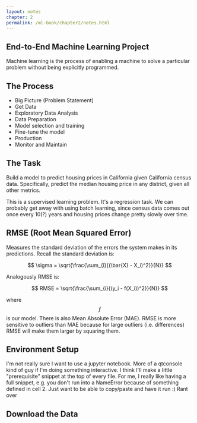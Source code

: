 ```yaml
---
layout: notes
chapter: 2
permalink: /ml-book/chapter2/notes.html
---
```


## End-to-End Machine Learning Project
Machine learning is the process of enabling a machine to solve a particular problem without being explicitly programmed.

## The Process
* Big Picture (Problem Statement)
* Get Data
* Exploratory Data Analysis
* Data Preparation
* Model selection and training
* Fine-tune the model
* Production
* Monitor and Maintain

## The Task
Build a model to predict housing prices in California given California census data. Specifically, predict the median housing price in any district, given all other metrics.  

This is a supervised learning problem. It's a regression task. We can probably get away with using batch learning, since 
census data comes out once every 10(?) years and housing prices change pretty slowly over time.


## RMSE (Root Mean Squared Error)
Measures the standard deviation of the errors the system makes in its predictions. Recall the standard deviation is:

$$ \sigma = \sqrt{\frac{\sum_{i}{(\bar{X} - X_i)^2}}{N}} $$

Analogously RMSE is:

$$ RMSE = \sqrt{\frac{\sum_{i}{(y_i - f(X_i))^2}}{N}} $$

where $$ f $$ is our model. There is also Mean Absolute Error (MAE). RMSE is more 
sensitive to outliers than MAE because for large outliers (i.e. differences) 
RMSE will make them larger by squaring them.

## Environment Setup
I'm not really sure I want to use a jupyter notebook. More of a qtconsole kind of guy if I'm doing something interactive.
I think I'll make a little "prerequisite" snippet at the top of every file. For me, I really like having a full snippet, e.g. you
don't run into a NameError because of something defined in cell 2. Just want to be able to copy/paste and have it run :) Rant over

## Download the Data




